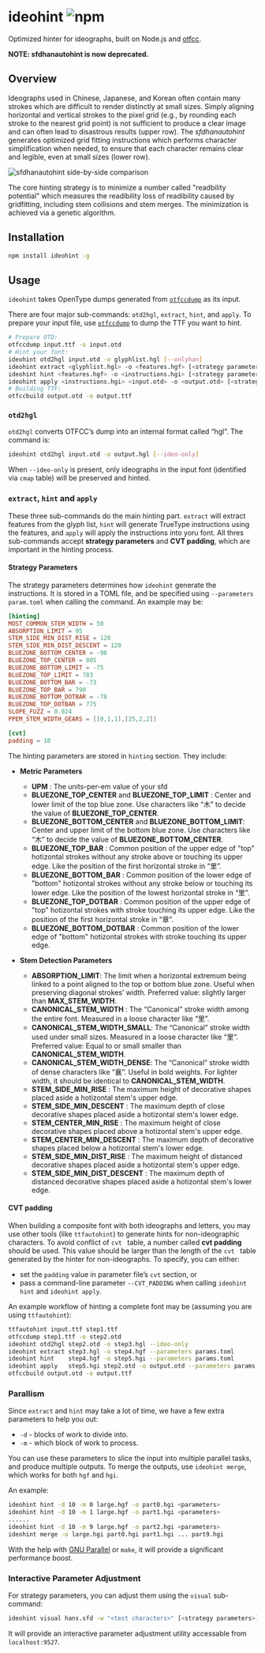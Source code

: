 # ideohint ![npm](https://img.shields.io/npm/v/ideohint.svg)

Optimized hinter for ideographs, built on Node.js and [otfcc](https://github.com/caryll/otfcc).

**NOTE: sfdhanautohint is now deprecated.**

## Overview

Ideographs used in Chinese, Japanese, and Korean often contain many strokes which are difficult to render distinctly at small sizes. Simply aligning horizontal and vertical strokes to the pixel grid (e.g., by rounding each stroke to the nearest grid point) is not sufficient to produce a clear image and can often lead to disastrous results (upper row). The *sfdhanautohint* generates optimized grid fitting instructions which performs character simplification when needed, to ensure that each character remains clear and legible, even at small sizes (lower row).

![sfdhanautohint side-by-side comparison](https://raw.githubusercontent.com/be5invis/sfdhanautohint/master/example-img/example.png)

The core hinting strategy is to minimize a number called "readbility potential" which measures the readibility loss of readibility caused by gridfitting, including stem collisions and stem merges. The minimization is achieved via a genetic algorithm.

## Installation

```bash
npm install ideohint -g
```

## Usage

`ideohint` takes OpenType dumps generated from [`otfccdump`](https://github.com/caryll/otfcc) as its input.

There are four major sub-commands: `otd2hgl`, `extract`, `hint`, and `apply`. To prepare your input file, use [`otfccdump`](https://github.com/caryll/otfcc) to dump the TTF you want to hint.

``` bash
# Prepare OTD:
otfccdump input.ttf -o input.otd
# Hint your font:
ideohint otd2hgl input.otd -o glyphlist.hgl [--onlyhan]
ideohint extract <glyphlist.hgl> -o <features.hgf> [<strategy parameters>]
ideohint hint <features.hgf> -o <instructions.hgi> [<strategy parameters>]
ideohint apply <instructions.hgi> <input.otd> -o <output.otd> [<strategy parameters>]
# Building TTF:
otfccbuild output.otd -o output.ttf
```

### `otd2hgl`

`otd2hgl` converts OTFCC’s dump into an internal format called “hgl”. The command is:

```bash
ideohint otd2hgl input.otd -o output.hgl [--ideo-only]
```

When `--ideo-only` is present, only ideographs in the input font (identified via `cmap` table) will be preserved and hinted.

### `extract`, `hint` and `apply`

These three sub-commands do the main hinting part. `extract` will extract features from the glyph list, `hint` will generate TrueType instructions using the features, and `apply` will apply the instructions into yoru font. All thres sub-commands accept **strategy parameters** and **CVT padding**, which are important in the hinting process.

#### Strategy Parameters

The strategy parameters determines how `ideohint` generate the instructions. It is stored in a TOML file, and be specified using `--parameters param.toml` when calling the command. An example may be:

```toml
[hinting]
MOST_COMMON_STEM_WIDTH = 50
ABSORPTION_LIMIT = 95
STEM_SIDE_MIN_DIST_RISE = 120
STEM_SIDE_MIN_DIST_DESCENT = 120
BLUEZONE_BOTTOM_CENTER = -96
BLUEZONE_TOP_CENTER = 805
BLUEZONE_BOTTOM_LIMIT = -75
BLUEZONE_TOP_LIMIT = 783
BLUEZONE_BOTTOM_BAR = -73
BLUEZONE_TOP_BAR = 790
BLUEZONE_BOTTOM_DOTBAR = -78
BLUEZONE_TOP_DOTBAR = 775
SLOPE_FUZZ = 0.024
PPEM_STEM_WIDTH_GEARS = [[0,1,1],[25,2,2]]

[cvt]
padding = 10
```

The hinting parameters are stored in `hinting` section. They include:

* **Metric Parameters**

  * **UPM** : The units-per-em value of your sfd
  * **BLUEZONE_TOP_CENTER** and **BLUEZONE_TOP_LIMIT** : Center and lower limit of the top blue zone. Use characters like “木” to decide the value of **BLUEZONE_TOP_CENTER**.
  * **BLUEZONE_BOTTOM_CENTER** and **BLUEZONE_BOTTOM_LIMIT**: Center and upper limit of the bottom blue zone. Use characters like “木” to decide the value of **BLUEZONE_BOTTOM_CENTER**.
  * **BLUEZONE_TOP_BAR** : Common position of the upper edge of "top" hotizontal strokes without any stroke above or touching its upper edge. Like the position of the first horizontal stroke in “里”.
  * **BLUEZONE_BOTTOM_BAR** : Common position of the lower edge of "bottom" hotizontal strokes without any stroke below or touching its lower edge. Like the position of the lowest horizontal stroke in “里”.
  * **BLUEZONE_TOP_DOTBAR** : Common position of the upper edge of "top" hotizontal strokes with stroke touching its upper edge. Like the position of the first horizontal stroke in “章”.
  * **BLUEZONE_BOTTOM_DOTBAR** : Common position of the lower edge of "bottom" hotizontal strokes with stroke touching its upper edge.

* **Stem Detection Parameters**

  * **ABSORPTION_LIMIT**: The limit when a horizontal extremum being linked to a point aligned to the top or bottom blue zone. Useful when preserving diagonal strokes’ width. Preferred value: slightly larger than **MAX_STEM_WIDTH**.
  * **CANONICAL_STEM_WIDTH** : The “Canonical” stroke width among the entire font. Measured in a loose character like “里”. 
  * **CANONICAL_STEM_WIDTH_SMALL**: The “Canonical” stroke width used under small sizes. Measured in a loose character like “里”. Preferred value: Equal to or small smaller than **CANONICAL_STEM_WIDTH**.
  * **CANONICAL_STEM_WIDTH_DENSE**: The “Canonical” stroke width of dense characters like “襄”. Useful in bold weights. For lighter width, it should be identical to **CANONICAL_STEM_WIDTH**.
  * **STEM_SIDE_MIN_RISE** : The maximum height of decorative shapes placed aside a hotizontal stem's upper edge.
  * **STEM_SIDE_MIN_DESCENT** : The maximum depth of close decorative shapes placed aside a hotizontal stem's lower edge.
  * **STEM_CENTER_MIN_RISE** : The maximum height of close decorative shapes placed above a hotizontal stem's upper edge.
  * **STEM_CENTER_MIN_DESCENT** : The maximum depth of decorative shapes placed below a hotizontal stem's lower edge.
  * **STEM_SIDE_MIN_DIST_RISE** : The maximum height of distanced decorative shapes placed aside a hotizontal stem's upper edge.
  * **STEM_SIDE_MIN_DIST_DESCENT** : The maximum depth of distanced decorative shapes placed aside a hotizontal stem's lower edge.

#### CVT padding

When building a composite font with both ideographs and letters, you may use other tools (like `ttfautohint`) to generate hints for non-ideographic characters. To avoid conflict of `cvt ` table, a number called **cvt padding** should be used. This value should be larger than the length of the `cvt ` table generated by the hinter for non-ideographs. To specify, you can either:

- set the `padding` value in parameter file’s `cvt` section, or
- pass a command-line parameter `--CVT_PADDING` when calling `ideohint hint` and `ideohint apply`.

An example workflow of hinting a complete font may be (assuming you are using `ttfautohint`):

``` bash
ttfautohint input.ttf step1.ttf
otfccdump step1.ttf -o step2.otd
ideohint otd2hgl step2.otd -o step3.hgl --ideo-only
ideohint extract step3.hgl -o step4.hgf --parameters params.toml
ideohint hint    step4.hgf -o step5.hgi --parameters params.toml
ideohint apply   step5.hgi step2.otd -o output.otd --parameters params.toml
otfccbuild output.otd -o output.ttf
```

### Parallism

Since `extract` and `hint` may take a lot of time, we have a few extra parameters to help you out:

* `-d` - blocks of work to divide into.
* `-m` - which block of work to process.

You can use these parameters to slice the input into multiple parallel tasks, and produce multiple outputs. To merge the outputs, use `ideohint merge`, which works for both `hgf` and `hgi`.

An example:

``` bash
ideohint hint -d 10 -m 0 large.hgf -o part0.hgi <parameters>
ideohint hint -d 10 -m 1 large.hgf -o part1.hgi <parameters>
......
ideohint hint -d 10 -m 9 large.hgf -o part2.hgi <parameters>
ideohint merge -o large.hgi part0.hgi part1.hgi ... part9.hgi
```

With the help with [GNU Parallel](https://gnu.org/s/parallel/) or `make`, it will provide a significant performance boost.

### Interactive Parameter Adjustment

For strategy parameters, you can adjust them using the `visual` sub-command:

``` bash
ideohint visual hans.sfd -w "<test characters>" [<strategy parameters>]
```

It will provide an interactive parameter adjustment utility accessable from `localhost:9527`.